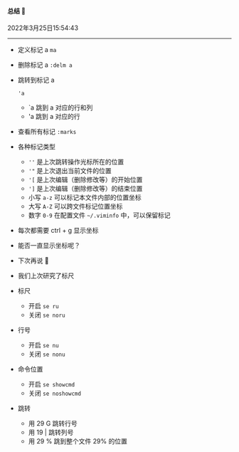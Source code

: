 #### 总结 🤔

2022年3月25日15:54:43

---

- 定义标记 a `ma`

- 删除标记 a `:delm a`

- 跳转到标记 a

   

  ```
  'a
  ```

  - `a 跳到 a 对应的行和列
  - 'a 跳到 a 对应的行

- 查看所有标记 `:marks`

- 各种标记类型

  - `''` 是上次跳转操作光标所在的位置
  - `'"` 是上次退出当前文件的位置
  - `'[` 是上次编辑（删除修改等）的开始位置
  - `']` 是上次编辑（删除修改等）的结束位置
  - 小写 `a-z` 可以标记本文件内部的位置坐标
  - 大写 `A-Z` 可以跨文件标记位置坐标
  - 数字 `0-9` 在配置文件 `~/.viminfo` 中，可以保留标记

- 每次都需要 ctrl + g 显示坐标

- 能否一直显示坐标呢？

- 下次再说 👋



- 我们上次研究了标尺
- 标尺
  - 开启 `se ru`
  - 关闭 `se noru`
- 行号
  - 开启 `se nu`
  - 关闭 `se nonu`
- 命令位置
  - 开启 `se showcmd`
  - 关闭 `se noshowcmd`
- 跳转
  - 用 29 G 跳转行号
  - 用 19 | 跳转列号
  - 用 29 % 跳到整个文件 29% 的位置



